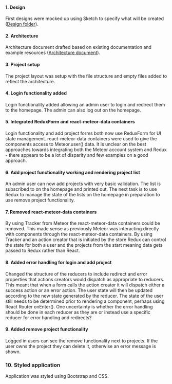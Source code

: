 #### 1. Design
First designs were mocked up using Sketch to specify what will be created ([Design folder](https://drive.google.com/folderview?id=0B8eUsSv3DhS6ZTJLN2VBcXdTWEE&usp=sharing)).

#### 2. Architecture
Architecture document drafted based on existing documentation and example resources ([Architecture document](https://docs.google.com/document/d/16jToKFgV-beYQUD_9a2z75bQMieD3t-LypEBiwklbWU/edit?usp=sharing)).

#### 3. Project setup
The project layout was setup with the file structure and empty files added to reflect the architecture.

#### 4. Login functionality added
Login functionality added allowing an admin user to login and redirect them to the homepage. The admin can also log out on the homepage.

#### 5. Integrated ReduxForm and react-meteor-data containers
Login functionality and add project forms both now use ReduxForm for UI state management. react-meteor-data containers were used to give the components access to Meteor.user() data. It is unclear on the best approaches towards integrating both the Meteor account system and Redux - there appears to be a lot of disparity and few examples on a good approach.

#### 6. Add project functionality working and rendering project list
An admin user can now add projects with very basic validation. The list is subscribed to on the homepage and printed out. The next task is to use Redux to manage the state of the lists on the homepage in preparation to use remove project functionality.

#### 7. Removed react-meteor-data containers
By using Tracker from Meteor the react-meteor-data containers could be removed. This made sense as previously Meteor was interacting directly with components through the react-meteor-data containers. By using Tracker and an action creator that is initiated by the store Redux can control the state for both a user and the projects from the start meaning data gets passed to Redux rather than React.

#### 8. Added error handling for login and add project
Changed the structure of the reducers to include redirect and error properties that actions creators would dispatch as appropriate to reducers. This meant that when a form calls the action creator it will dispatch either a success action or an error action. The user state will then be updated according to the new state generated by the reducer. The state of the user still needs to be determined prior to rendering a component, perhaps using React Router onEnter(). One uncertainty is whether the error handling should be done in each reducer as they are or instead use a specific reducer for error handling and redirects?

#### 9. Added remove project functionality
Logged in users can see the remove functionality next to projects. If the user owns the project they can delete it, otherwise an error message is shown.

### 10. Styled application
Application was styled using Bootstrap and CSS.